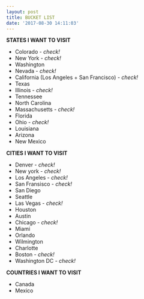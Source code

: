 ```yaml
---
layout: post
title: BUCKET LIST
date: '2017-08-30 14:11:03'
---
```


**STATES I WANT TO VISIT**
- Colorado - *check!*
- New York - *check!*
- Washington
- Nevada - *check!*
- California (Los Angeles + San Francisco) - *check!*
- Texas
- Illinois - *check!*
- Tennessee
- North Carolina
- Massachusetts - *check!*
- Florida 
- Ohio - *check!*
- Louisiana 
- Arizona
- New Mexico 

**CITIES I WANT TO VISIT**
- Denver - *check!*
- New york - *check!*
- Los Angeles - *check!*
- San Fransisco - *check!*
- San Diego 
- Seattle
- Las Vegas - *check!*
- Houston 
- Austin 
- Chicago - *check!*
- Miami
- Orlando
- Wilmington 
- Charlotte 
- Boston - *check!*
- Washington DC - *check!*

**COUNTRIES I WANT TO VISIT**
- Canada
- Mexico 

